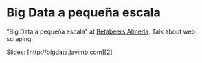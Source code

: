Big Data a pequeña escala
============

"Big Data a pequeña escala" at [Betabeers Almería][1]. Talk about web scraping.

Slides: [http://bigdata.javimb.com][2]


  [1]: http://betabeers.com/event/xiv-betabeers-almeria-21-febrero-2014-1573/
  [2]: http://bigdata.javimb.com/
